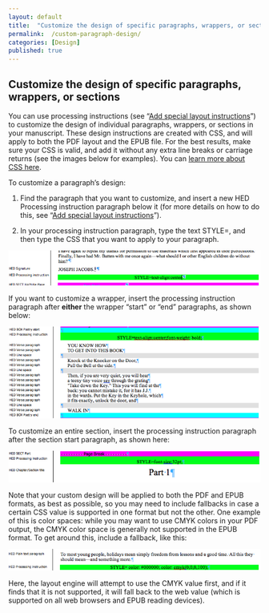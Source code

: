 ```yaml
---
layout: default
title:  "Customize the design of specific paragraphs, wrappers, or sections"
permalink:  /custom-paragraph-design/
categories: [Design]
published: true
---
```


<section data-type="chapter" class="hsecchapter" data-hederis-type="hsecchapter" id="custom-paragraph-design" data-pi-attrs="id: custom-paragraph-design" role="doc-chapter" title="Customize the design of specific paragraphs, wrappers, or sections"><h1 data-hederis-type="hblkchaptitle" class="hblkchaptitle" id="peVW1gHRt">Customize the design of specific paragraphs, wrappers, or sections</h1>
    <p class="hblkp" data-hederis-type="hblkp" id="pZ0FjlLKc">You can use processing instructions (see &#8220;<a href="{% post_url 2019-05-22-24-Addspeciallayoutinstructions %}"><span class="Hyperlink">Add special layout instructions</span></a>&#8221;) to customize the design of individual paragraphs, wrappers, or sections in your manuscript. These design instructions are created with CSS, and will apply to both the PDF layout and the EPUB file. For the best results, make sure your CSS is valid, and add it without any extra line breaks or carriage returns (see the images below for examples). You can <a href="https://developer.mozilla.org/en-US/docs/Web/CSS/Reference"><span class="Hyperlink">learn more about CSS here</span></a>.</p>
    <p class="hblkp" data-hederis-type="hblkp" id="pc1vga56B">To customize a paragraph&#8217;s design:</p>
    <ol class="hwprnum-list" data-hederis-type="hwprnum-list" id="ppcqwXAQz"><li class="hblkoli" data-hederis-type="hblkoli" id="limPYjGZZe"><p class="hblkoli" data-hederis-type="hblkoli" id="p0sh9vH45">Find the paragraph that you want to customize, and insert a new HED Processing instruction paragraph below it (for more details on how to do this, see &#8220;<a href="{% post_url 2019-05-22-24-Addspeciallayoutinstructions %}"><span class="Hyperlink">Add special layout instructions</span></a>&#8221;).</p></li>
    <li class="hblkoli" data-hederis-type="hblkoli" id="liXO2chWK7"><p class="hblkoli" data-hederis-type="hblkoli" id="p1FW6c422">In your processing instruction paragraph, type the text STYLE=, and then type the CSS that you want to apply to your paragraph.</p></li>
    </ol>
    <img data-hederis-type="hblkimg" class="hblkimg" id="psb9vKfYK" src="/images/pi2.png"/>
    <p class="hblkp" data-hederis-type="hblkp" id="p7YGqveTq">If you want to customize a wrapper, insert the processing instruction paragraph after <strong>either</strong> the wrapper &#8220;start&#8221; or &#8220;end&#8221; paragraphs, as shown below: </p>
    <img data-hederis-type="hblkimg" class="hblkimg" id="pn8odQgUX" src="/images/stylepiwrapper.png"/>
    <p class="hblkp" data-hederis-type="hblkp" id="phVqzsZg4">To customize an entire section, insert the processing instruction paragraph after the section start paragraph, as shown here:</p>
    <img data-hederis-type="hblkimg" class="hblkimg" id="pbyTRXwqH" src="/images/stylepisection.png"/>
    <p class="hblkp" data-hederis-type="hblkp" id="pp1S6WIKf">Note that your custom design will be applied to both the PDF and EPUB formats, as best as possible, so you may need to include fallbacks in case a certain CSS value is supported in one format but not the other. One example of this is color spaces: while you may want to use CMYK colors in your PDF output, the CMYK color space is generally not supported in the EPUB format. To get around this, include a fallback, like this:</p>
    <img data-hederis-type="hblkimg" class="hblkimg" id="pA3oE4M1d" src="/images/stylepicolorfallback.png"/>
    <p class="hblkp" data-hederis-type="hblkp" id="pogLGur85">Here, the layout engine will attempt to use the CMYK value first, and if it finds that it is not supported, it will fall back to the web value (which is supported on all web browsers and EPUB reading devices).</p>
    </section>
    